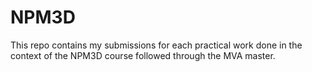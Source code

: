# NPM3D

This repo contains my submissions for each practical work done in the context of the NPM3D course followed through the MVA master.

